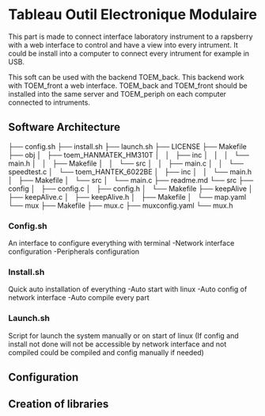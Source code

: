 # Tableau Outil Electronique Modulaire

This part is made to connect interface laboratory instrument to a rapsberry with a web interface to control and have a view into every intrument.
It could be install into a computer to connect every intrument for example in USB.

This soft can be used with the backend TOEM_back. This backend work with TOEM_front a web interface. TOEM_back and TOEM_front should be installed into the same server and TOEM_periph on each computer connected to intruments.

## Software Architecture

├── config.sh
├── install.sh
├── launch.sh
├── LICENSE
├── Makefile
├── obj
│   ├── toem_HANMATEK_HM310T
│   │   ├── inc
│   │   │   └── main.h
│   │   ├── Makefile
│   │   └── src
│   │       ├── main.c
│   │       └── speedtest.c
│   └── toem_HANTEK_6022BE
│       ├── inc
│       │   └── main.h
│       ├── Makefile
│       └── src
│           └── main.c
├── readme.md
└── src
    ├── config
    │   ├── config.c
    │   ├── config.h
    │   └── Makefile
    ├── keepAlive
    │   ├── keepAlive.c
    │   ├── keepAlive.h
    │   ├── Makefile
    │   └── map.yaml
    └── mux
        ├── Makefile
        ├── mux.c
        ├── muxconfig.yaml
        └── mux.h

### Config.sh

An interface to configure everything with terminal
-Network interface configuration
-Peripherals configuration

### Install.sh

Quick auto installation of everything
-Auto start with linux
-Auto config of network interface
-Auto compile every part 

### Launch.sh

Script for launch the system manually or on start of linux 
(If config and install not done will not be accessible by network interface and not compiled 
could be compiled and config manually if needed)

## Configuration

## Creation of libraries



